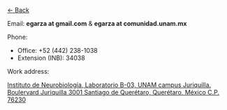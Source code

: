 [<- Back](index.md)

Email: **egarza at gmail.com** & **egarza at comunidad.unam.mx**

Phone:

* Office: +52 (442) 238-1038
* Extension (INB): 34038

Work address:

[Instituto de Neurobiología,
Laboratorio B-03,
UNAM campus Juriquilla.
Boulervard Juriquilla 3001
Santiago de Querétaro, Querétaro, México
C.P. 76230](https://goo.gl/maps/DPhKYzzHNer)

